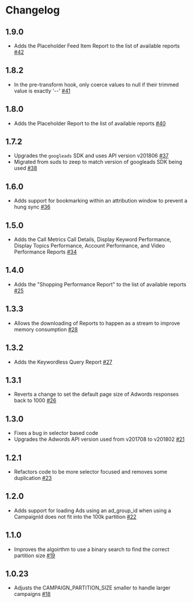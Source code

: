 # Changelog

## 1.9.0
  * Adds the Placeholder Feed Item Report to the list of available reports [#42](https://github.com/singer-io/tap-adwords/pull/42)

## 1.8.2
  * In the pre-transform hook, only coerce values to null if their trimmed value is exactly '--' [#41](https://github.com/singer-io/tap-adwords/pull/41)

## 1.8.0
  * Adds the Placeholder Report to the list of available reports [#40](https://github.com/singer-io/tap-adwords/pull/40)

## 1.7.2
  * Upgrades the `googleads` SDK and uses API version v201806 [#37](https://github.com/singer-io/tap-adwords/pull/37)
  * Migrated from suds to zeep to match version of googleads SDK being used [#38](https://github.com/singer-io/tap-adwords/pull/38)

## 1.6.0
  * Adds support for bookmarking within an attribution window to prevent a hung sync [#36](https://github.com/singer-io/tap-adwords/pull/36)

## 1.5.0
  * Adds the Call Metrics Call Details, Display Keyword Performance, Display Topics Performance, Account Performance, and Video Performance Reports [#34](https://github.com/singer-io/tap-adwords/pull/34)

## 1.4.0
  * Adds the "Shopping Performance Report" to the list of available reports [#25](https://github.com/singer-io/tap-adwords/pull/25)

## 1.3.3
  * Allows the downloading of Reports to happen as a stream to improve memory consumption [#28](https://github.com/singer-io/tap-adwords/pull/28)

## 1.3.2
  * Adds the Keywordless Query Report [#27](https://github.com/singer-io/tap-adwords/pull/27)

## 1.3.1
  * Reverts a change to set the default page size of Adwords responses back to 1000 [#26](https://github.com/singer-io/tap-adwords/pull/26)

## 1.3.0
  * Fixes a bug in selector based code
  * Upgrades the Adwords API version used from v201708 to v201802 [#21](https://github.com/singer-io/tap-adwords/pull/21)

## 1.2.1
  * Refactors code to be more selector focused and removes some duplication [#23](https://github.com/singer-io/tap-adwords/pull/23)

## 1.2.0
  * Adds support for loading Ads using an ad_group_id when using a CampaignId does not fit into the 100k partition [#22](https://github.com/singer-io/tap-adwords/pull/22)

## 1.1.0
  * Improves the algoirthm to use a binary search to find the correct partition size [#19](https://github.com/singer-io/tap-adwords/pull/19)

## 1.0.23
  * Adjusts the CAMPAIGN_PARTITION_SIZE smaller to handle larger campaigns [#18](https://github.com/singer-io/tap-adwords/pull/18)
